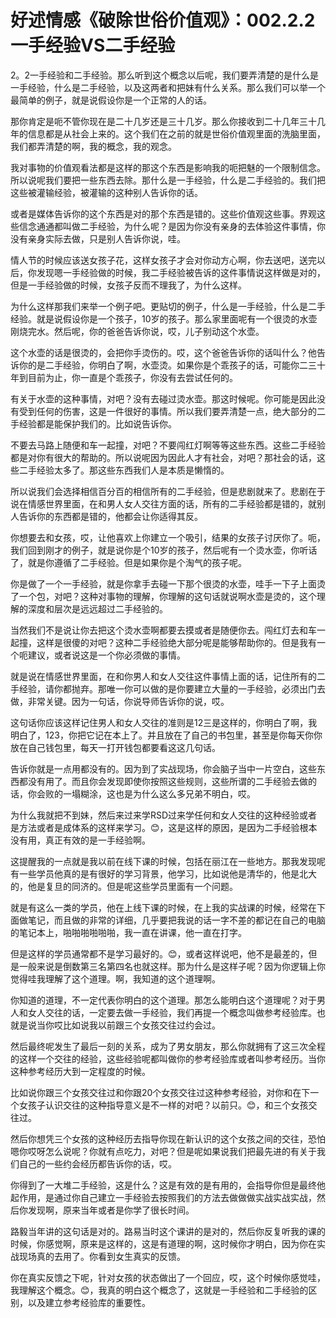 # 好述情感《破除世俗价值观》：002.2.2一手经验VS二手经验

2。2一手经验和二手经验。那么听到这个概念以后呢，我们要弄清楚的是什么是一手经验，什么是二手经验，以及这两者和把妹有什么关系。那么我们可以举一个最简单的例子，就是说假设你是一个正常的人的话。

那你肯定是呃不管你现在是二十几岁还是三十几岁。那么你接收到二十几年三十几年的信息都是从社会上来的。这个我们在之前的就是世俗价值观里面的洗脑里面，我们都弄清楚的啊，我的概念，我的观念。

我对事物的价值观看法都是这样的那这个东西是影响我的呃把魅的一个限制信念。所以说呢我们要把一些东西去除。那什么是一手经验，什么是二手经验的。我们把这些被灌输经验，被灌输的这种别人告诉你的话。

或者是媒体告诉你的这个东西是对的那个东西是错的。这些价值观这些事。界观这些信念通通都叫做二手经验，为什么呢？是因为你没有亲身的去体验这件事情，你没有亲身实际去做，只是别人告诉你说，哇。

情人节的时候应该送女孩子花，这样女孩子才会对你动方心啊，你去送吧，送完以后，你发现嗯一手经验做的时候，我二手经验被告诉的这件事情说这样做是对的，但是一手经验做的时候，女孩子反而不理我了，为什么这样。

为什么这样那我们来举一个例子吧。更贴切的例子，什么是一手经验，什么是二手经验。就是说假设你是一个孩子，10岁的孩子。那么家里面呢有一个很烫的水壶刚烧完水。然后呢，你的爸爸告诉你说，哎，儿子别动这个水壶。

这个水壶的话是很烫的，会把你手烫伤的。哎，这个爸爸告诉你的话叫什么？他告诉你的是二手经验，你明白了啊，水壶烫。如果你是个乖孩子的话，可能你二三十年到目前为止，你一直是个乖孩子，你没有去尝试任何的。

有关于水壶的这种事情，对吧？没有去碰过烫水壶。那这时候呢。你可能是因此没有受到任何的伤害，这是一件很好的事情。所以我们要弄清楚一点，绝大部分的二手经验都是能保护我们的。比如说告诉你。

不要去马路上随便和车一起撞，对吧？不要闯红灯啊等等这些东西。这些二手经验都是对你有很大的帮助的。所以说呢因为因此人才有社会，对吧？那社会的话，这些二手经验太多了。那这些东西我们人是本质是懒惰的。

所以说我们会选择相信百分百的相信所有的二手经验，但是悲剧就来了。悲剧在于说在情感世界里面，在和男人女人交往方面的话，所有的二手经验都是错的，就别人告诉你的东西都是错的，他都会让你适得其反。

你想要去和女孩，哎，让他喜欢上你建立一个吸引，结果的女孩子讨厌你了。呃，我们回到刚才的例子，就是说你是个10岁的孩子，然后呢有一个烫水壶，你听话了，就是你遵循了二手经验。但是如果你是个淘气的孩子呢。

你是做了一个一手经验，就是你拿手去碰一下那个很烫的水壶，哇手一下子上面烫了一个包，对吧？这种对事物的理解，你理解的这句话就说啊水壶是烫的，这个理解的深度和层次是远远超过二手经验的。

当然我们不是说让你去把这个烫水壶啊都要去摸或者是随便你去。闯红灯去和车一起撞，这样是很傻的对吧？这种二手经验绝大部分呢是能够帮助你的。但是我有一个呃建议，或者说这是一个你必须做的事情。

就是说在情感世界里面，在和你男人和女人交往这件事情上面的话，记住所有的二手经验，请你都抛弃。那唯一你可以做的是你要建立大量的一手经验，必须出门去做，非常关键。因为一句话，你说导师告诉你的说，哎。

这句话你应该这样记住男人和女人交往的准则是12三是这样的，你明白了啊，我明白了，123，你把它记在本上了。并且放在了自己的书包里，甚至是你每天你你放在自己钱包里，每天一打开钱包都要看这这几句话。

告诉你就是一点用都没有的。因为到了实战现场，你会脑子当中一片空白，这些东西都没有用了。而且你会发现即使你按照这些规则，这些所谓的二手经验去做的话，你会败的一塌糊涂，这也是为什么这么多兄弟不明白，哎。

为什么我就把不到妹，然后来过来学RSD过来学任何和女人交往的这种经验或者是方法或者是成体系的这样来学习。😊，这是这样的原因，是因为二手经验根本没有用，真正有效的是一手经验啊。

这提醒我的一点就是我以前在线下课的时候，包括在丽江在一些地方。那我发现呢有一些学员他真的是有很好的学习背景，他学习，比如说他是清华的，他是北大的，他是复旦的同济的。但是呢这些学员里面有一个问题。

就是有这么一类的学员，他在上线下课的时候，在上我的实战课的时候，经常在下面做笔记，而且做的非常的详细，几乎要把我说的话一字不差的都记在自己的电脑的笔记本上，啪啪啪啪啪啪，我一直在讲课，他一直在打字。

但是这样的学员通常都不是学习最好的。😊，或者这样说吧，他不是最差的，但是一般来说是倒数第三名第四名也就这样。那为什么是这样子呢？因为你逻辑上你觉得哇我理解了这个道理。啊，我知道的这个道理啊。

你知道的道理，不一定代表你明白的这个道理。那怎么能明白这个道理呢？对于男人和女人交往的话，一定要去做一手经验，我们再提一个概念叫做参考经验库。也就是说当你哎比如说我以前跟三个女孩交往过约会过。

然后最终呢发生了最后一刻的关系，成为了男女朋友，那么你就拥有了这三次全程的这样一个交往的经验，这些经验呢都叫做你的参考经验库或者叫参考经历。当你这种参考经历大到一定程度的时候。

比如说你跟三个女孩交往过和你跟20个女孩交往过这种参考经验，对你和在下一个女孩子认识交往的这种指导意义是不一样的对吧？以前只。😊，和三个女孩交往过。

然后你想凭三个女孩的这种经历去指导你现在新认识的这个女孩之间的交往，恐怕嗯你哎呀怎么说呢？你就有点吃力，对吧？但是呢如果说我们把最先进的有关于我们自己的一些约会经历都告诉你的话，哎。

你得到了一大堆二手经验，这是什么？这是有效的是有用的，会指导你但是最终他起作用，是通过你自己建立一手经验去按照我们的方法去做做做实战实战实战，然后你发现啊，原来当年或者是你学了很长时间。

路毅当年讲的这句话是对的。路易当时这个课讲的是对的，然后你反复听我的课的时候，你感觉啊，原来是这样的，这是有道理的啊，这时候你才明白，因为你在实战现场真的去用了。你看到女生真实的反馈。

你在真实反馈之下呢，针对女孩的状态做出了一个回应，哎，这个时候你感觉哇，我理解这个概念。😊，我真的明白这个概念了，这就是一手经验和二手经验的区别，以及建立参考经验库的重要性。

